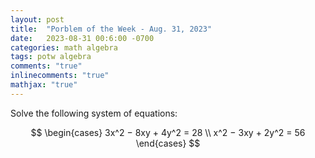 ```yaml
---
layout: post
title:  "Porblem of the Week - Aug. 31, 2023"
date:   2023-08-31 00:6:00 -0700
categories: math algebra
tags: potw algebra
comments: "true"
inlinecomments: "true"
mathjax: "true"
---
```

Solve the following system of equations:

$$
\begin{cases}
  3x^2 − 8xy + 4y^2 = 28 \\
  x^2 − 3xy + 2y^2 = 56
\end{cases}
$$